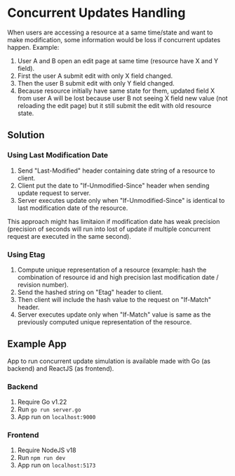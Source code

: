 # Concurrent Updates Handling
When users are accessing a resource at a same time/state and want to make modification, some information would be loss if concurrent updates happen. Example:

1. User A and B open an edit page at same time (resource have X and Y field).
2. First the user A submit edit with only X field changed.
3. Then the user B submit edit with only Y field changed.
4. Because resource initially have same state for them, updated field X from user A will be lost because user B not seeing X field new value (not reloading the edit page) but it still submit the edit with old resource state.

## Solution
### Using Last Modification Date
1. Send "Last-Modified" header containing date string of a resource to client.
2. Client put the date to "If-Unmodified-Since" header when sending update request to server.
3. Server executes update only when "If-Unmodified-Since" is identical to last modification date of the resource.

This approach might has limitaion if modification date has weak precision (precision of seconds will run into lost of update if multiple concurrent request are executed in the same second).

### Using Etag
1. Compute unique representation of a resource (example: hash the combination of resource id and high precision last modification date / revision number).
2. Send the hashed string on "Etag" header to client.
3. Then client will include the hash value to the request on "If-Match" header.
4. Server executes update only when "If-Match" value is same as the previously computed unique representation of the resource.

## Example App
App to run concurrent update simulation is available made with Go (as backend) and ReactJS (as frontend).
### Backend
1. Require Go v1.22
2. Run `go run server.go`
3. App run on `localhost:9000`
### Frontend
1. Require NodeJS v18
2. Run `npm run dev`
3. App run on `localhost:5173`
